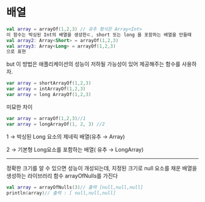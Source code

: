 # 배열

```kotlin
val array = arrayOf(1,2,3) // 유추 형식은 Array<Int>
이 함수는 박싱된 Int의 배열을 생성한ㄷ, short 또는 long 을 포함하는 배열을 만들때
val array2: Array<Short> = arrayOf(1,2,3)
val array3: Array<Long> = arrayOf(1,2,3)
으로 표현
```

but 이 방법은 애플리케이션의 성능이 저하될 가능성이 있어 제공해주는 함수를 사용하자.

```kotlin
var array = shortArrayOf(1,2,3)
var array = intArrayOf(1,2,3)
var array = long ArrayOf(1,2,3)
```

미묘한 차이

```kotlin
var array = arrayOf(1,2,3)//1
var array = longArrayOf(1, 2, 3) //2 
```

1 → 박싱된 Long 요소의 제네릭 배열(유추 → Array<Long>)

2  → 기본형 Long요소를 포함하는 배열( 유추 → LongArray)

---

정확한 크기를 알 수 있으면 성능이 개성되는데, 지정된 크기로 null 요소를 채운 배열을 생성하는 라이브러리 함수 arrayOfNulls를 가진다

```kotlin
val array = arrayOfNulls(3)// 출력 [null,null,null]
println(array)// 출력 : [ null,null,null]
```